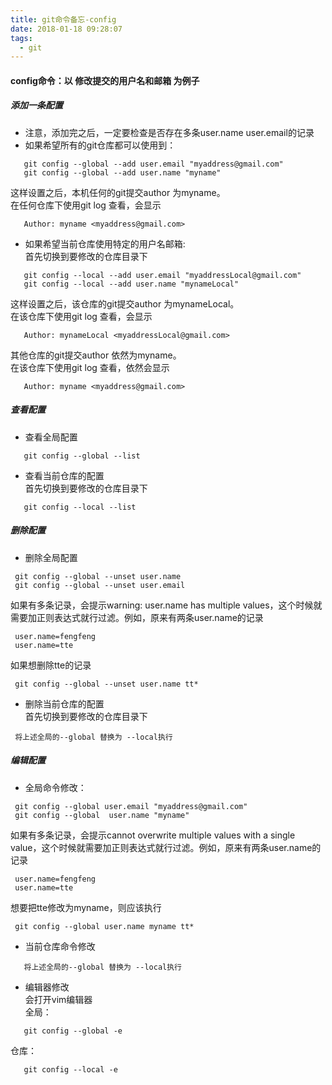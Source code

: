```yaml
---
title: git命令备忘-config
date: 2018-01-18 09:28:07
tags: 
  - git
---
```

#### config命令：以 修改提交的用户名和邮箱 为例子
##### 添加一条配置
* 注意，添加完之后，一定要检查是否存在多条user.name user.email的记录
* 如果希望所有的git仓库都可以使用到： 

 ``` 
	git config --global --add user.email "myaddress@gmail.com"  
	git config --global --add user.name "myname"
 ```

 这样设置之后，本机任何的git提交author 为myname。  
在任何仓库下使用git log 查看，会显示  

 ```
	Author: myname <myaddress@gmail.com>
 ```
 
* 如果希望当前仓库使用特定的用户名邮箱:  
首先切换到要修改的仓库目录下  

 ```
	git config --local --add user.email "myaddressLocal@gmail.com"  
	git config --local --add user.name "mynameLocal"  
 ```

 这样设置之后，该仓库的git提交author 为mynameLocal。  
在该仓库下使用git log 查看，会显示

 ```
	Author: mynameLocal <myaddressLocal@gmail.com>
 ```

 其他仓库的git提交author 依然为myname。  
在该仓库下使用git log 查看，依然会显示  
 
 ```
 	Author: myname <myaddress@gmail.com>
 ```
		 
##### 查看配置
	
* 查看全局配置  

 ```
	git config --global --list
 ```
	
* 查看当前仓库的配置  
首先切换到要修改的仓库目录下  

 ```
	git config --local --list
 ```

##### 删除配置
	
* 删除全局配置  
 
 ```
  git config --global --unset user.name  
  git config --global --unset user.email
 ```

 如果有多条记录，会提示warning: user.name has multiple values，这个时候就需要加正则表达式就行过滤。例如，原来有两条user.name的记录

 ```
  user.name=fengfeng
  user.name=tte
 ```

 如果想删除tte的记录
 
 ```
  git config --global --unset user.name tt*
 ```

* 删除当前仓库的配置  
首先切换到要修改的仓库目录下  

 ```
  将上述全局的--global 替换为 --local执行
 ```

##### 编辑配置
* 全局命令修改：  

 ```
  git config --global user.email "myaddress@gmail.com"  
  git config --global  user.name "myname"
 ```

 如果有多条记录，会提示cannot overwrite multiple values with a single value，这个时候就需要加正则表达式就行过滤。例如，原来有两条user.name的记录
 
 ```
  user.name=fengfeng
  user.name=tte
 ```

 想要把tte修改为myname，则应该执行
 
 ```
  git config --global user.name myname tt*
 ```
 
* 当前仓库命令修改

 ```
	将上述全局的--global 替换为 --local执行
 ```
 
* 编辑器修改  
会打开vim编辑器   
全局：

 ```
	git config --global -e
 ```
 仓库：
 
 ```
 	git config --local -e  
 ```

	 
